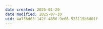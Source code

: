```yaml
---
date created: 2025-01-20
date modified: 2025-07-10
uid: 4a756d63-142f-4856-9e66-525115b6d01f
---
```

